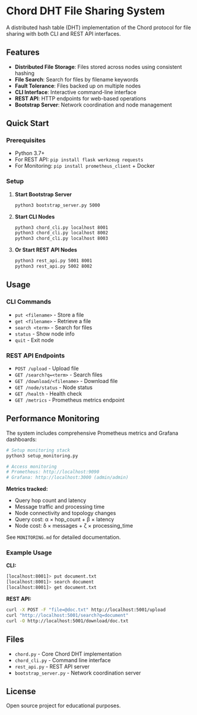 # Chord DHT File Sharing System

A distributed hash table (DHT) implementation of the Chord protocol for file sharing with both CLI and REST API interfaces.

## Features

- **Distributed File Storage**: Files stored across nodes using consistent hashing
- **File Search**: Search for files by filename keywords
- **Fault Tolerance**: Files backed up on multiple nodes
- **CLI Interface**: Interactive command-line interface
- **REST API**: HTTP endpoints for web-based operations
- **Bootstrap Server**: Network coordination and node management

## Quick Start

### Prerequisites
- Python 3.7+
- For REST API: `pip install flask werkzeug requests`
- For Monitoring: `pip install prometheus_client` + Docker

### Setup

1. **Start Bootstrap Server**
   ```bash
   python3 bootstrap_server.py 5000
   ```

2. **Start CLI Nodes**
   ```bash
   python3 chord_cli.py localhost 8001
   python3 chord_cli.py localhost 8002
   python3 chord_cli.py localhost 8003
   ```

3. **Or Start REST API Nodes**
   ```bash
   python3 rest_api.py 5001 8001
   python3 rest_api.py 5002 8002
   ```

## Usage

### CLI Commands
- `put <filename>` - Store a file
- `get <filename>` - Retrieve a file  
- `search <term>` - Search for files
- `status` - Show node info
- `quit` - Exit node

### REST API Endpoints
- `POST /upload` - Upload file
- `GET /search?q=<term>` - Search files
- `GET /download/<filename>` - Download file
- `GET /node/status` - Node status
- `GET /health` - Health check
- `GET /metrics` - Prometheus metrics endpoint

## Performance Monitoring

The system includes comprehensive Prometheus metrics and Grafana dashboards:

```bash
# Setup monitoring stack
python3 setup_monitoring.py

# Access monitoring
# Prometheus: http://localhost:9090
# Grafana: http://localhost:3000 (admin/admin)
```

**Metrics tracked:**
- Query hop count and latency
- Message traffic and processing time  
- Node connectivity and topology changes
- Query cost: α × hop_count + β × latency
- Node cost: δ × messages + ζ × processing_time

See `MONITORING.md` for detailed documentation.

### Example Usage

**CLI:**
```bash
[localhost:8001]> put document.txt
[localhost:8001]> search document
[localhost:8001]> get document.txt
```

**REST API:**
```bash
curl -X POST -F "file=@doc.txt" http://localhost:5001/upload
curl "http://localhost:5001/search?q=document"
curl -O http://localhost:5001/download/doc.txt
```

## Files

- `chord.py` - Core Chord DHT implementation
- `chord_cli.py` - Command line interface
- `rest_api.py` - REST API server
- `bootstrap_server.py` - Network coordination server

## License

Open source project for educational purposes.
